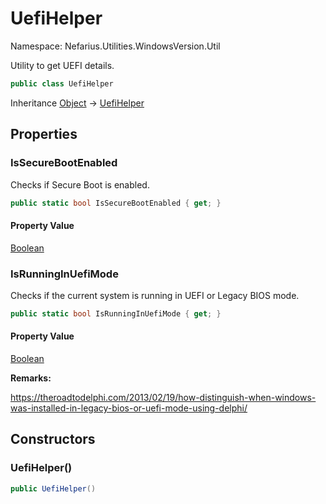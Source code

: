 # UefiHelper

Namespace: Nefarius.Utilities.WindowsVersion.Util

Utility to get UEFI details.

```csharp
public class UefiHelper
```

Inheritance [Object](https://docs.microsoft.com/en-us/dotnet/api/system.object) → [UefiHelper](./nefarius.utilities.windowsversion.util.uefihelper.md)

## Properties

### **IsSecureBootEnabled**

Checks if Secure Boot is enabled.

```csharp
public static bool IsSecureBootEnabled { get; }
```

#### Property Value

[Boolean](https://docs.microsoft.com/en-us/dotnet/api/system.boolean)<br>

### **IsRunningInUefiMode**

Checks if the current system is running in UEFI or Legacy BIOS mode.

```csharp
public static bool IsRunningInUefiMode { get; }
```

#### Property Value

[Boolean](https://docs.microsoft.com/en-us/dotnet/api/system.boolean)<br>

**Remarks:**

https://theroadtodelphi.com/2013/02/19/how-distinguish-when-windows-was-installed-in-legacy-bios-or-uefi-mode-using-delphi/

## Constructors

### **UefiHelper()**

```csharp
public UefiHelper()
```
